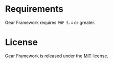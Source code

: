 # Requirements

Gear Framework requires `PHP 5.4` or greater.

# License

Gear Framework is released under the [MIT](http://www.spdx.org/licenses/MIT) license.
